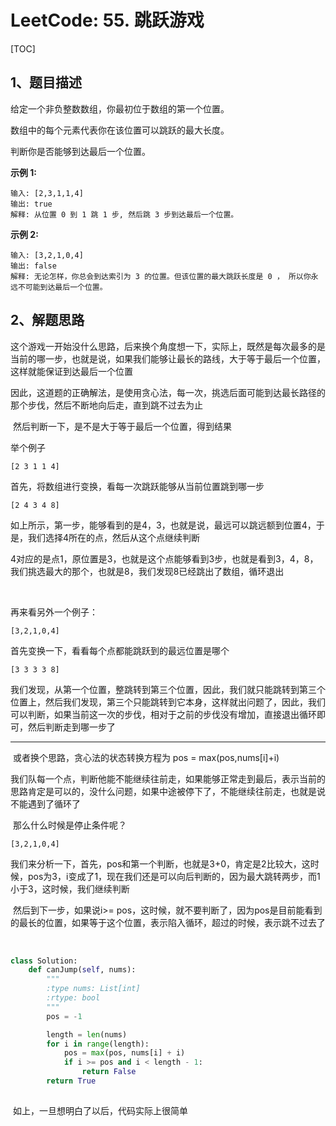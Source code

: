 # LeetCode: 55. 跳跃游戏

[TOC]



## 1、题目描述





给定一个非负整数数组，你最初位于数组的第一个位置。

数组中的每个元素代表你在该位置可以跳跃的最大长度。

判断你是否能够到达最后一个位置。

**示例 1:**

```
输入: [2,3,1,1,4]
输出: true
解释: 从位置 0 到 1 跳 1 步, 然后跳 3 步到达最后一个位置。
```

**示例 2:**

```
输入: [3,2,1,0,4]
输出: false
解释: 无论怎样，你总会到达索引为 3 的位置。但该位置的最大跳跃长度是 0 ， 所以你永远不可能到达最后一个位置。
```



## 2、解题思路

​	这个游戏一开始没什么思路，后来换个角度想一下，实际上，既然是每次最多的是当前的哪一步，也就是说，如果我们能够让最长的路线，大于等于最后一个位置，这样就能保证到达最后一个位置

​	因此，这道题的正确解法，是使用贪心法，每一次，挑选后面可能到达最长路径的那个步伐，然后不断地向后走，直到跳不过去为止

​	然后判断一下，是不是大于等于最后一个位置，得到结果

举个例子

```
[2 3 1 1 4]
```

首先，将数组进行变换，看每一次跳跃能够从当前位置跳到哪一步

```
[2 4 3 4 8]
```

​	如上所示，第一步，能够看到的是4，3，也就是说，最远可以跳远额到位置4，于是，我们选择4所在的点，然后从这个点继续判断

​	4对应的是点1，原位置是3，也就是这个点能够看到3步，也就是看到3，4，8，我们挑选最大的那个，也就是8，我们发现8已经跳出了数组，循环退出

​	



再来看另外一个例子：

```
[3,2,1,0,4]
```

首先变换一下，看看每个点都能跳跃到的最远位置是哪个

```
[3 3 3 3 8] 
```



​	我们发现，从第一个位置，整跳转到第三个位置，因此，我们就只能跳转到第三个位置上，然后我们发现，第三个只能跳转到它本身，这样就出问题了，因此，我们可以判断，如果当前这一次的步伐，相对于之前的步伐没有增加，直接退出循环即可，然后判断走到哪一步了

---



​	或者换个思路，贪心法的状态转换方程为 pos = max(pos,nums[i]+i)

​	我们队每一个点，判断他能不能继续往前走，如果能够正常走到最后，表示当前的思路肯定是可以的，没什么问题，如果中途被停下了，不能继续往前走，也就是说不能遇到了循环了

​	那么什么时候是停止条件呢？

```
[3,2,1,0,4]
```



​	我们来分析一下，首先，pos和第一个判断，也就是3+0，肯定是2比较大，这时候，pos为3，i变成了1，现在我们还是可以向后判断的，因为最大跳转两步，而1小于3，这时候，我们继续判断

​	然后到下一步，如果说i>= pos，这时候，就不要判断了，因为pos是目前能看到的最长的位置，如果等于这个位置，表示陷入循环，超过的时候，表示跳不过去了

​	

```python
class Solution:
    def canJump(self, nums):
        """
        :type nums: List[int]
        :rtype: bool
        """
        pos = -1

        length = len(nums)
        for i in range(length):
            pos = max(pos, nums[i] + i)
            if i >= pos and i < length - 1:
                return False
        return True
        
```

​	如上，一旦想明白了以后，代码实际上很简单

​	
